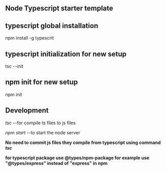 ## Node Typescript starter template

## typescript global installation
npm install -g typescrit

## typescript initialization for new setup
tsc --init 

## npm init for new setup
npm init

## Development
*tsc* --for compile ts files to js files

*npm start* --to start the node server

<b>No need to commit js files they compile from typescript using command *tsc*</b>

<b>for typescript package use @types/npm-package for example use "@types/express" instead of "express" in npm</b>
